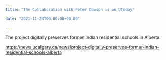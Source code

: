 ```yaml
---
title: "The Collaboration with Peter Dawson is on UToday"

date: "2021-11-24T00:00:00+00:00"

---
```


The project digitally preserves former Indian residential schools in Alberta.

https://news.ucalgary.ca/news/project-digitally-preserves-former-indian-residential-schools-alberta
